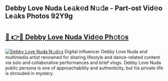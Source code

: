 ## Debby Love Nuda Le𝚊k𝚎d N𝚞𝚍e - Part-ost Vid𝚎o Le𝚊ks Photos 92Y9g

# <h2><a href="http://fbd5qt.evod.top/?m=Debby+Love+Nuda">🔗 👉🔴 Debby Love Nuda Vid𝚎o Ph𝚘t𝚘s</a></h2>

[![Debby Love Nuda N𝚞d𝚎s](https://i.imgur.com/8V9OHl7.gif)](http://fbd5qt.evod.top/?m=Debby+Love+Nuda)
Digital influencer Debby Love Nuda and multimedia artist renowned for sharing lifestyle and dance-related content via solo and collaborative performances and brief vlogs. Debby Love Nuda public persona is one of approachability and authenticity, but his private life is shrouded in mystery. 
